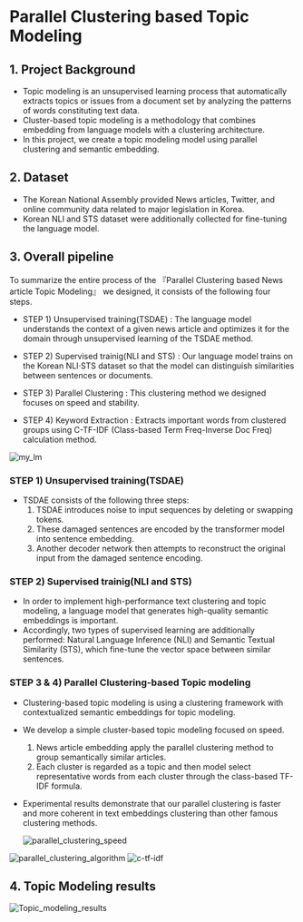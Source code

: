 # Parallel Clustering based Topic Modeling

## 1. Project Background
  - Topic modeling is an unsupervised learning process that automatically extracts topics or issues from a document set by analyzing the patterns of words constituting text data.
  - Cluster-based topic modeling is a methodology that combines embedding from language models with a clustering architecture.
  - In this project, we create a topic modeling model using parallel clustering and semantic embedding.

## 2. Dataset
  - The Korean National Assembly provided News articles, Twitter, and online community data related to major legislation in Korea.
  - Korean NLI and STS dataset were additionally collected for fine-tuning the language model.

## 3. Overall pipeline
To summarize the entire process of the 『Parallel Clustering based News article Topic Modeling』 we designed, it consists of the following four steps.

  - STEP 1) Unsupervised training(TSDAE) : The language model understands the context of a given news article and optimizes it for the domain through unsupervised learning of the TSDAE method.
 
  - STEP 2) Supervised trainig(NLI and STS) : Our language model trains on the Korean NLI·STS dataset so that the model can distinguish similarities between sentences or documents.
  
  - STEP 3) Parallel Clustering : This clustering method we designed focuses on speed and stability.
  
  - STEP 4) Keyword Extraction : Extracts important words from clustered groups using C-TF-IDF (Class-based Term Freq-Inverse Doc Freq) calculation method.
  
  ![my_lm](https://user-images.githubusercontent.com/105137667/195859373-eeebeba5-c657-4613-96f2-08b8d7479faa.jpg)


### STEP 1) Unsupervised training(TSDAE)
  
  - TSDAE consists of the following three steps:
    1. TSDAE introduces noise to input sequences by deleting or swapping tokens.
    2. These damaged sentences are encoded by the transformer model into sentence embedding.
    3. Another decoder network then attempts to reconstruct the original input from the damaged sentence encoding.


### STEP 2) Supervised trainig(NLI and STS)
  - In order to implement high-performance text clustering and topic modeling, a language model that generates high-quality semantic embeddings is important.
  - Accordingly, two types of supervised learning are additionally performed: Natural Language Inference (NLI) and Semantic Textual Similarity (STS), which fine-tune the vector space between similar sentences.
  
### STEP 3 & 4) Parallel Clustering-based Topic modeling
  - Clustering-based topic modeling is using a clustering framework with contextualized semantic embeddings for topic modeling.
  - We develop a simple cluster-based topic modeling focused on speed.
    1. News article embedding apply the parallel clustering method to group semantically similar articles.
    2. Each cluster is regarded as a topic and then model select representative words from each cluster through the class-based TF-IDF formula.
    
  - Experimental results demonstrate that our parallel clustering is faster and more coherent in text embeddings clustering than other famous clustering methods.
    
    ![parallel_clustering_speed](https://user-images.githubusercontent.com/105137667/195860461-c2cf8882-9f69-4fa2-9737-ca96806c1c8e.jpg)
  
  
  ![parallel_clustering_algorithm](https://user-images.githubusercontent.com/105137667/195860786-4f008df9-ce78-4fd0-955a-b1f62b18f942.jpg)
  ![c-tf-idf](https://user-images.githubusercontent.com/105137667/195860749-3bb825e8-c16a-45db-a4fe-7b4b884d2ea6.jpg)

## 4. Topic Modeling results


![Topic_modeling_results](https://user-images.githubusercontent.com/105137667/195860614-edcf30d2-25af-4026-b047-677fcdcb97c2.jpg)

